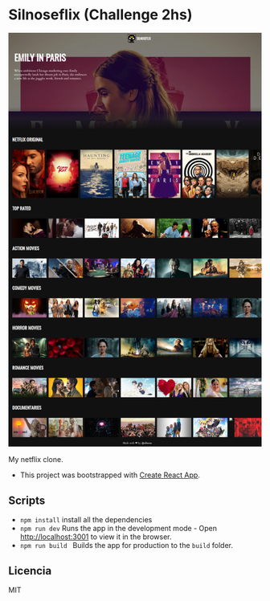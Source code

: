 # Silnoseflix (Challenge 2hs)

![Home](./readme-static/capturaHome.png)

My netflix clone.

- This project was bootstrapped with [Create React App](https://github.com/facebook/create-react-app).

## Scripts

- `npm install` install all the dependencies
- `npm run dev` Runs the app in the development mode - Open [http://localhost:3001](http://localhost:3001) to view it in the browser.
- `npm run build ` Builds the app for production to the `build` folder.<br />

## Licencia

MIT
